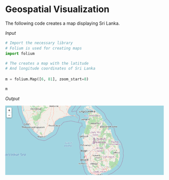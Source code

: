 # Geospatial Visualization
The following code creates a map displaying Sri Lanka.

*Input*
```python
# Import the necessary library
# Folium is used for creating maps
import folium
```


```python
# The creates a map with the latitude
# And longitude coordinates of Sri Lanka 

m = folium.Map([6, 81], zoom_start=8)
```


```python
m
```
*Output*

<img src="mapofsrilanka.png" alt="mapofsrilanka"/>
 <br />
